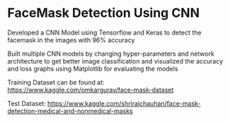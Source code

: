 # FaceMask Detection Using CNN

Developed a CNN Model using Tensorflow and Keras to detect the facemask in the images with 96% accuracy

Built multiple CNN models by changing hyper-parameters and network architecture to get better image classification and visualized the accuracy and loss graphs using Matplotlib for evaluating the models

Training Dataset can be found at: https://www.kaggle.com/omkargurav/face-mask-dataset

Test Dataset: https://www.kaggle.com/shrirajchauhan/face-mask-detection-medical-and-nonmedical-masks
